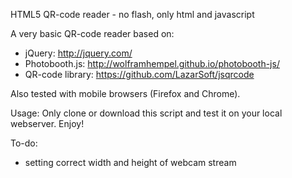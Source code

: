 HTML5 QR-code reader - no flash, only html and javascript

A very basic QR-code reader based on:

- jQuery: http://jquery.com/
- Photobooth.js: http://wolframhempel.github.io/photobooth-js/
- QR-code library: https://github.com/LazarSoft/jsqrcode

Also tested with mobile browsers (Firefox and Chrome).


Usage:
Only clone or download this script and test it on your local 
webserver.
Enjoy!


To-do:
- setting correct width and height of webcam stream